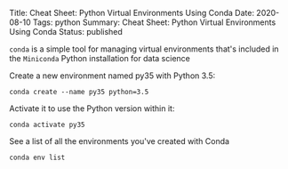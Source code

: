 Title: Cheat Sheet: Python Virtual Environments Using Conda
Date: 2020-08-10
Tags: python
Summary: Cheat Sheet: Python Virtual Environments Using Conda
Status: published

`conda` is a simple tool for managing virtual environments that's 
included in the `Miniconda` Python installation for data science 

Create a new environment named py35 with Python 3.5:

```
conda create --name py35 python=3.5
```

Activate it to use the Python version within it:
```
conda activate py35
```

See a list of all the environments you've created with Conda

```
conda env list
```